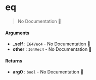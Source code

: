 # eq

> No Documentation 🚧

#### Arguments

- **\_self** : `I64Vec4` \- No Documentation 🚧
- **other** : `I64Vec4` \- No Documentation 🚧

#### Returns

- **arg0** : `bool` \- No Documentation 🚧